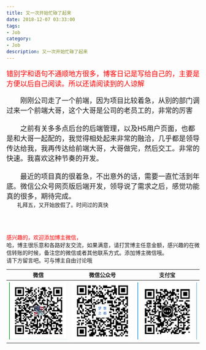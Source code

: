 ```yaml
---
title: 又一次开始忙碌了起来
date: 2018-12-07 03:33:00
tags: 
- Job
category: 
- Job
description: 又一次开始忙碌了起来
---
```

<!-- image url 
https://raw.githubusercontent.com/HealerJean/HealerJean.github.io/master/blogImages
　　首行缩进
<font color="red">  </font>

<font  color="red" size="4">   </font>


<font size="4">   </font>
-->

<font  color="red" size="4">  

错别字和语句不通顺地方很多，博客日记是写给自己的，主要是方便以后自己阅读。所以还请阅读到的人谅解

 </font>
 
 

<font size="4">  

　　刚刚公司走了一个前端，因为项目比较着急，从别的部门调过来一个前端大哥，这个大哥是公司的老员工的，非常的厉害
 </font>
 <br/>
 <font size="4">  
 　　之前有关多多点后台的后端管理，以及H5用户页面，也都是和大哥一起配的，我觉得相处起来非常的融洽，几乎都是领导传达给我，我再传达给前端大哥，大哥做完，然后交工。非常的快速。我喜欢这种节奏的开发。
 </font>
 <br/>
  <font size="4">  
 　　最近的项目真的很着急，不出意外的话，需要一直忙活到年底。微信公众号网页版后端开发，领导说了需求之后，感觉功能真的很多，期待完成。
 </font>
 <br/>
 　　礼拜五，又开始放假了。时间过的真快
  　　
  　　




<br/><br/><br/>
<font color="red"> 感兴趣的，欢迎添加博主微信， </font><br/>
哈，博主很乐意和各路好友交流，如果满意，请打赏博主任意金额，感兴趣的在微信转账的时候，备注您的微信或者其他联系方式。添加博主微信哦。
<br/>
请下方留言吧。可与博主自由讨论哦

|微信 | 微信公众号|支付宝|
|:-------:|:-------:|:------:|
| ![微信](https://raw.githubusercontent.com/HealerJean/HealerJean.github.io/master/assets/img/tctip/weixin.jpg)|![微信公众号](https://raw.githubusercontent.com/HealerJean/HealerJean.github.io/master/assets/img/my/qrcode_for_gh_a23c07a2da9e_258.jpg)|![支付宝](https://raw.githubusercontent.com/HealerJean/HealerJean.github.io/master/assets/img/tctip/alpay.jpg) |




<!-- Gitalk 评论 start  -->

<link rel="stylesheet" href="https://unpkg.com/gitalk/dist/gitalk.css">
<script src="https://unpkg.com/gitalk@latest/dist/gitalk.min.js"></script> 
<div id="gitalk-container"></div>    
 <script type="text/javascript">
    var gitalk = new Gitalk({
		clientID: `1d164cd85549874d0e3a`,
		clientSecret: `527c3d223d1e6608953e835b547061037d140355`,
		repo: `HealerJean.github.io`,
		owner: 'HealerJean',
		admin: ['HealerJean'],
		id: 'mBw2AFTjxSCERQZa',
    });
    gitalk.render('gitalk-container');
</script> 

<!-- Gitalk end -->

